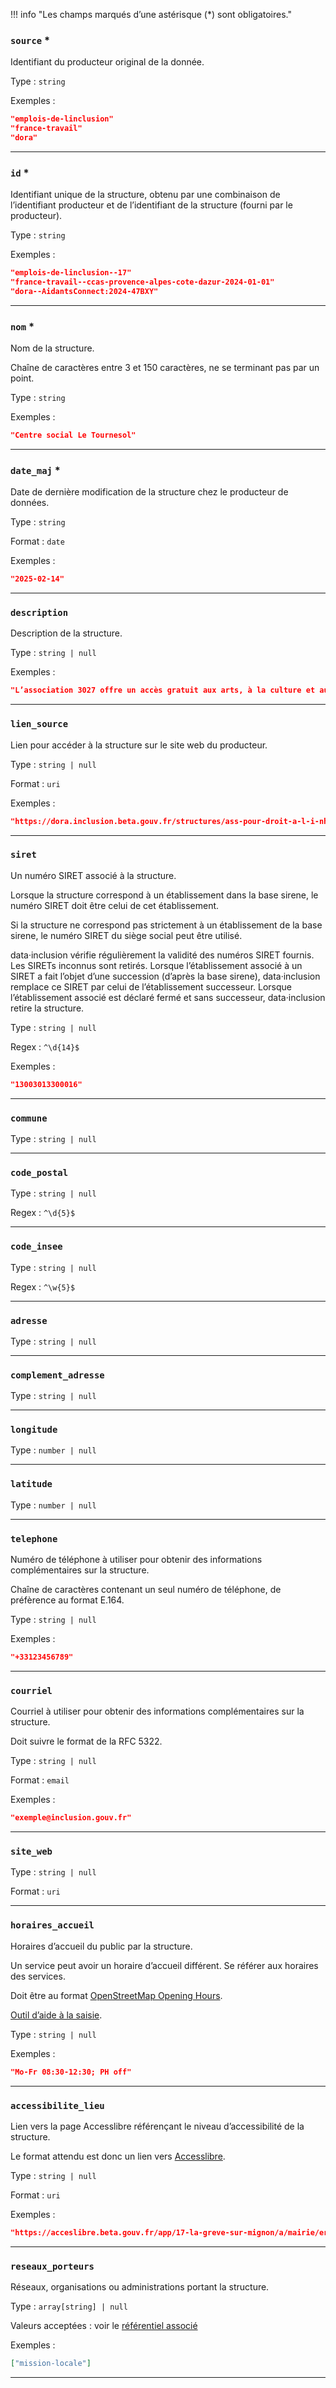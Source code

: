 !!! info "Les champs marqués d’une astérisque (*) sont obligatoires."



### `source` *

Identifiant du producteur original de la donnée.



Type : `string`










Exemples :

```json
"emplois-de-linclusion"
"france-travail"
"dora"

```

---

### `id` *

Identifiant unique de la structure, obtenu par une combinaison de l’identifiant producteur et de l’identifiant de la structure (fourni par le producteur).



Type : `string`










Exemples :

```json
"emplois-de-linclusion--17"
"france-travail--ccas-provence-alpes-cote-dazur-2024-01-01"
"dora--AidantsConnect:2024-47BXY"

```

---

### `nom` *

Nom de la structure.

Chaîne de caractères entre 3 et 150 caractères, ne se terminant pas par un point.



Type : `string`










Exemples :

```json
"Centre social Le Tournesol"

```

---

### `date_maj` *

Date de dernière modification de la structure chez le producteur de données.



Type : `string`



Format : `date`






Exemples :

```json
"2025-02-14"

```

---

### `description`

Description de la structure.



Type : `string | null`










Exemples :

```json
"L’association 3027 offre un accès gratuit aux arts, à la culture et au sport pour toutes et tous sans distinction et en priorité aux personnes en situation de précarité et d’isolement."

```

---

### `lien_source`

Lien pour accéder à la structure sur le site web du producteur.



Type : `string | null`



Format : `uri`






Exemples :

```json
"https://dora.inclusion.beta.gouv.fr/structures/ass-pour-droit-a-l-i-nhes"

```

---

### `siret`

Un numéro SIRET associé à la structure.

Lorsque la structure correspond à un établissement dans la base sirene, le numéro SIRET doit être celui de cet établissement.

Si la structure ne correspond pas strictement à un établissement de la base sirene, le numéro SIRET du siège social peut être utilisé.

data·inclusion vérifie régulièrement la validité des numéros SIRET fournis. Les SIRETs inconnus sont retirés. Lorsque l’établissement associé à un SIRET a fait l’objet d’une succession (d’après la base sirene), data·inclusion remplace ce SIRET par celui de l’établissement successeur. Lorsque l’établissement associé est déclaré fermé et sans successeur, data·inclusion retire la structure.



Type : `string | null`





Regex : `^\d{14}$`




Exemples :

```json
"13003013300016"

```

---

### `commune`





Type : `string | null`










---

### `code_postal`





Type : `string | null`





Regex : `^\d{5}$`




---

### `code_insee`





Type : `string | null`





Regex : `^\w{5}$`




---

### `adresse`





Type : `string | null`










---

### `complement_adresse`





Type : `string | null`










---

### `longitude`





Type : `number | null`










---

### `latitude`





Type : `number | null`










---

### `telephone`

Numéro de téléphone à utiliser pour obtenir des informations complémentaires sur la structure.

Chaîne de caractères contenant un seul numéro de téléphone, de préfèrence au format E.164.



Type : `string | null`










Exemples :

```json
"+33123456789"

```

---

### `courriel`

Courriel à utiliser pour obtenir des informations complémentaires sur la structure.

Doit suivre le format de la RFC 5322.



Type : `string | null`



Format : `email`






Exemples :

```json
"exemple@inclusion.gouv.fr"

```

---

### `site_web`





Type : `string | null`



Format : `uri`






---

### `horaires_accueil`

Horaires d’accueil du public par la structure.

Un service peut avoir un horaire d’accueil différent. Se référer aux horaires des services.

Doit être au format [OpenStreetMap Opening Hours](https://wiki.openstreetmap.org/wiki/FR:Key:opening_hours).

[Outil d’aide à la saisie](https://projets.pavie.info/yohours/).



Type : `string | null`










Exemples :

```json
"Mo-Fr 08:30-12:30; PH off"

```

---

### `accessibilite_lieu`

Lien vers la page Accesslibre référençant le niveau d’accessibilité de la structure.

Le format attendu est donc un lien vers [Accesslibre](https://acceslibre.beta.gouv.fr/).



Type : `string | null`



Format : `uri`






Exemples :

```json
"https://acceslibre.beta.gouv.fr/app/17-la-greve-sur-mignon/a/mairie/erp/mairie-la-greve-sur-mignon/"

```

---

### `reseaux_porteurs`

Réseaux, organisations ou administrations portant la structure.



Type : `array[string] | null`









Valeurs acceptées : voir le [référentiel associé](referentiels/reseaux_porteurs.md)



Exemples :

```json
["mission-locale"]

```

---
